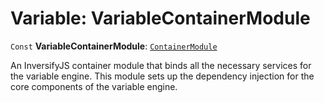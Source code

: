 # Variable: VariableContainerModule

`Const` **VariableContainerModule**: [`ContainerModule`](/en/auto-docs/editor/classes/ContainerModule.md)

An InversifyJS container module that binds all the necessary services for the variable engine.
This module sets up the dependency injection for the core components of the variable engine.
